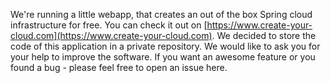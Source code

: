 We're running a little webapp, that creates an out of the box Spring cloud infrastructure for free. You can check it out on [https://www.create-your-cloud.com](https://www.create-your-cloud.com). We decided to store the code of this application in a private repository. We would like to ask you for your help to improve the software. If you want an awesome feature or you found a bug - please feel free to open an issue here.
